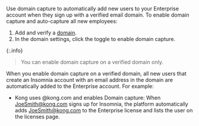 Use domain capture to automatically add new users to your Enterprise account when they sign up with a verified email domain.
To enable domain capture and auto-capture all new employees:
1. Add and verify a [domain](https://app.insomnia.rest/app/enterprise/domains/list).
1. In the domain settings, click the toggle to enable domain capture.

{:.info}
> You can enable domain capture on a verified domain only.

When you enable domain capture on a verified domain, all new users that create an Insomnia account with an email address in the domain are automatically added to the Enterprise account. For example:

- Kong uses @kong.com and enables Domain capture: When JoeSmith@kong.com signs up for Insomnia, the platform automatically adds JoeSmith@kong.com to the Enterprise license and lists the user on the licenses page.


<!-- @TODO: Clarify what happens if there are no seats available -->